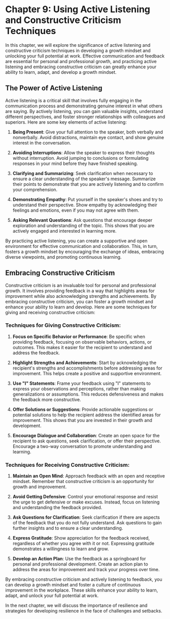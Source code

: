 Chapter 9: Using Active Listening and Constructive Criticism Techniques
=======================================================================

In this chapter, we will explore the significance of active listening and constructive criticism techniques in developing a growth mindset and unlocking your full potential at work. Effective communication and feedback are essential for personal and professional growth, and practicing active listening and embracing constructive criticism can greatly enhance your ability to learn, adapt, and develop a growth mindset.

The Power of Active Listening
-----------------------------

Active listening is a critical skill that involves fully engaging in the communication process and demonstrating genuine interest in what others are saying. By actively listening, you can gain valuable insights, understand different perspectives, and foster stronger relationships with colleagues and superiors. Here are some key elements of active listening:

1. **Being Present**: Give your full attention to the speaker, both verbally and nonverbally. Avoid distractions, maintain eye contact, and show genuine interest in the conversation.

2. **Avoiding Interruptions**: Allow the speaker to express their thoughts without interruption. Avoid jumping to conclusions or formulating responses in your mind before they have finished speaking.

3. **Clarifying and Summarizing**: Seek clarification when necessary to ensure a clear understanding of the speaker's message. Summarize their points to demonstrate that you are actively listening and to confirm your comprehension.

4. **Demonstrating Empathy**: Put yourself in the speaker's shoes and try to understand their perspective. Show empathy by acknowledging their feelings and emotions, even if you may not agree with them.

5. **Asking Relevant Questions**: Ask questions that encourage deeper exploration and understanding of the topic. This shows that you are actively engaged and interested in learning more.

By practicing active listening, you can create a supportive and open environment for effective communication and collaboration. This, in turn, fosters a growth mindset by encouraging the exchange of ideas, embracing diverse viewpoints, and promoting continuous learning.

Embracing Constructive Criticism
--------------------------------

Constructive criticism is an invaluable tool for personal and professional growth. It involves providing feedback in a way that highlights areas for improvement while also acknowledging strengths and achievements. By embracing constructive criticism, you can foster a growth mindset and enhance your ability to learn and develop. Here are some techniques for giving and receiving constructive criticism:

### Techniques for Giving Constructive Criticism:

1. **Focus on Specific Behavior or Performance**: Be specific when providing feedback, focusing on observable behaviors, actions, or outcomes. This makes it easier for the recipient to understand and address the feedback.

2. **Highlight Strengths and Achievements**: Start by acknowledging the recipient's strengths and accomplishments before addressing areas for improvement. This helps create a positive and supportive environment.

3. **Use "I" Statements**: Frame your feedback using "I" statements to express your observations and perceptions, rather than making generalizations or assumptions. This reduces defensiveness and makes the feedback more constructive.

4. **Offer Solutions or Suggestions**: Provide actionable suggestions or potential solutions to help the recipient address the identified areas for improvement. This shows that you are invested in their growth and development.

5. **Encourage Dialogue and Collaboration**: Create an open space for the recipient to ask questions, seek clarification, or offer their perspective. Encourage a two-way conversation to promote understanding and learning.

### Techniques for Receiving Constructive Criticism:

1. **Maintain an Open Mind**: Approach feedback with an open and receptive mindset. Remember that constructive criticism is an opportunity for growth and improvement.

2. **Avoid Getting Defensive**: Control your emotional response and resist the urge to get defensive or make excuses. Instead, focus on listening and understanding the feedback provided.

3. **Ask Questions for Clarification**: Seek clarification if there are aspects of the feedback that you do not fully understand. Ask questions to gain further insights and to ensure a clear understanding.

4. **Express Gratitude**: Show appreciation for the feedback received, regardless of whether you agree with it or not. Expressing gratitude demonstrates a willingness to learn and grow.

5. **Develop an Action Plan**: Use the feedback as a springboard for personal and professional development. Create an action plan to address the areas for improvement and track your progress over time.

By embracing constructive criticism and actively listening to feedback, you can develop a growth mindset and foster a culture of continuous improvement in the workplace. These skills enhance your ability to learn, adapt, and unlock your full potential at work.

In the next chapter, we will discuss the importance of resilience and strategies for developing resilience in the face of challenges and setbacks.
